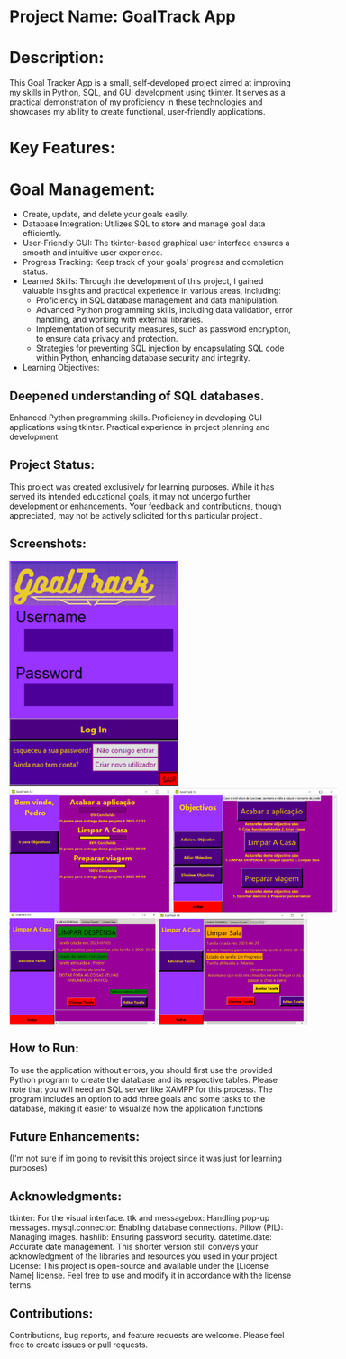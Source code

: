 # Project Name: GoalTrack App

# Description:
This Goal Tracker App is a small, self-developed project aimed at improving my skills in Python, SQL, and GUI development using tkinter.
It serves as a practical demonstration of my proficiency in these technologies and showcases my ability to create functional, user-friendly applications.

# Key Features:

# Goal Management: 
- Create, update, and delete your goals easily.
- Database Integration: Utilizes SQL to store and manage goal data efficiently.
- User-Friendly GUI: The tkinter-based graphical user interface ensures a smooth and intuitive user experience.
- Progress Tracking: Keep track of your goals' progress and completion status.
- Learned Skills: Through the development of this project, I gained valuable insights and practical experience in various areas, including:
  - Proficiency in SQL database management and data manipulation.
  - Advanced Python programming skills, including data validation, error handling, and working with external libraries.
  - Implementation of security measures, such as password encryption, to ensure data privacy and protection.
  - Strategies for preventing SQL injection by encapsulating SQL code within Python, enhancing database security and integrity.
- Learning Objectives:

## Deepened understanding of SQL databases.
Enhanced Python programming skills.
Proficiency in developing GUI applications using tkinter.
Practical experience in project planning and development.

## Project Status:
This project was created exclusively for learning purposes. While it has served its intended educational goals, it may not undergo further development or enhancements.
Your feedback and contributions, though appreciated, may not be actively solicited for this particular project..

## Screenshots:
<img src="Goaltrack/imagens/Loginscreen.bmp" alt="Image Alt Text" width="300" height="400">
<div style="display: flex; justify-content: space-between;">
  <img src="Goaltrack/imagens/Goals%20screen.bmp" alt="Image Alt Text" width="300" height="220"><img src="Goaltrack/imagens/Tasks%20screen.bmp" alt="Image Alt Text" width="300" height="220">
  </div>
<div style="display: flex; justify-content: space-between;">
    <img src="Goaltrack/imagens/Funcionalidades%201.bmp" alt="Image Alt Text" width="300" height="200">
    <img src="Goaltrack/imagens/funcionalidades2.bmp" alt="Image Alt Text" width="300" height="200">
</div>

## How to Run:
To use the application without errors, you should first use the provided Python program to create the database and its respective tables.
Please note that you will need an SQL server like XAMPP for this process.
The program includes an option to add three goals and some tasks to the database, making it easier to visualize how the application functions

## Future Enhancements:
(I'm not sure if im going to revisit this project since it was just for learning purposes)

## Acknowledgments:
tkinter: For the visual interface.
ttk and messagebox: Handling pop-up messages.
mysql.connector: Enabling database connections.
Pillow (PIL): Managing images.
hashlib: Ensuring password security.
datetime.date: Accurate date management.
This shorter version still conveys your acknowledgment of the libraries and resources you used in your project.
License:
This project is open-source and available under the [License Name] license. Feel free to use and modify it in accordance with the license terms.

## Contributions:
Contributions, bug reports, and feature requests are welcome. Please feel free to create issues or pull requests.

